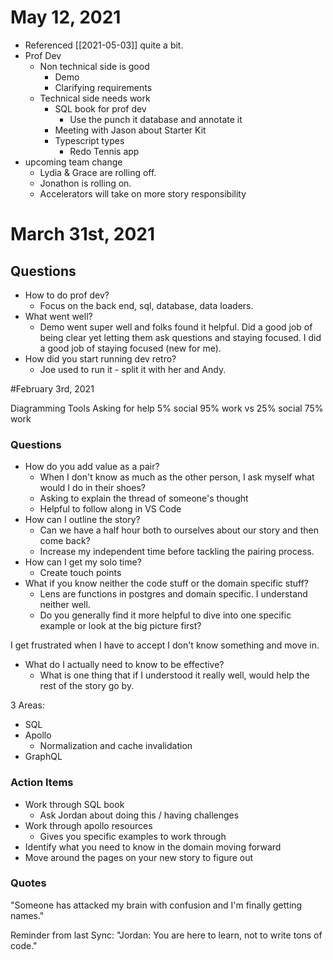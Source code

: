 # May 12, 2021
- Referenced [[2021-05-03]] quite a bit.
- Prof Dev
	- Non technical side is good
		- Demo
		- Clarifying requirements
	- Technical side needs work
		- SQL book for prof dev
			- Use the punch it database and annotate it
		- Meeting with Jason about Starter Kit
		- Typescript types
			- Redo Tennis app
- upcoming team change
	- Lydia & Grace are rolling off.
	- Jonathon is rolling on. 
	- Accelerators will take on more story responsibility


# March 31st, 2021


## Questions
- How to do prof dev? 
	- Focus on the back end, sql, database, data loaders. 
- What went well? 
	- Demo went super well and folks found it helpful. Did a good job of being clear yet letting them ask questions and staying focused. I did a good job of staying focused (new for me).
- How did you start running dev retro? 
	- Joe used to run it - split it with her and Andy. 


#February 3rd, 2021

Diagramming Tools
Asking for help
5% social 95% work vs 25% social 75% work

### Questions
- How do you add value as a pair?
	- When I don't know as much as the other person, I ask myself what would I do in their shoes?
	- Asking to explain the thread of someone's thought
	- Helpful to follow along in VS Code
- How can I outline the story?
	- Can we have a half hour both to ourselves about our story and then come back?
	- Increase my independent time before tackling the pairing process. 
- How can I get my solo time? 
	- Create touch points
- What if you know neither the code stuff or the domain specific stuff?
	- Lens are functions in postgres and domain specific. I understand neither well. 
	- Do you generally find it more helpful to dive into one specific example or look at the big picture first?

I get frustrated when I have to accept I don't know something and move in. 
- What do I actually need to know to be effective? 
	- What is one thing that if I understood it really well, would help the rest of the story go by. 

3 Areas:
- SQL
- Apollo
	- Normalization and cache invalidation
- GraphQL

### Action Items
- Work through SQL book
	- Ask Jordan about doing this / having challenges
- Work through apollo resources
	- Gives you specific examples to work through
- Identify what you need to know in the domain moving forward
- Move around the pages on your new story to figure out

### Quotes
"Someone has attacked my brain with confusion and I'm finally getting names."


Reminder from last Sync: "Jordan: You are here to learn, not to write tons of code."